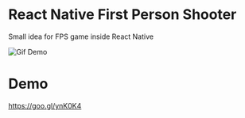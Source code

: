 # React Native First Person Shooter

Small idea for FPS game inside React Native

<img src="https://cdn.jsdelivr.net/gh/DjordjePetrovic/react-native-first-person-shooter/src/demo.gif" alt="Gif Demo" />

# Demo 
https://goo.gl/ynK0K4